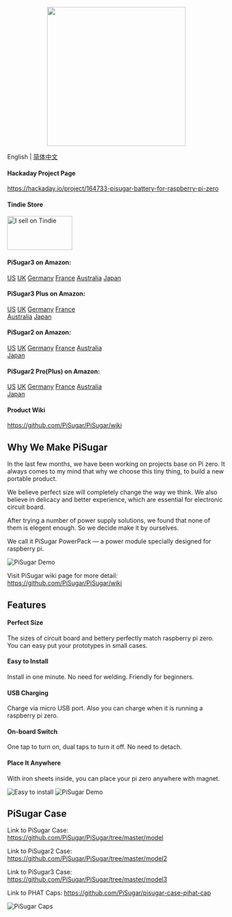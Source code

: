 <p align="center">
  <img width="320" src="https://raw.githubusercontent.com/JdaieLin/PiSugar/master/logo.jpg">
</p>

English | [简体中文](./README.zh-CN.md)

#### Hackaday Project Page

https://hackaday.io/project/164733-pisugar-battery-for-raspberry-pi-zero

#### Tindie Store

<a href="https://www.tindie.com/stores/pisugar/?ref=offsite_badges&utm_source=sellers_Pisugar&utm_medium=badges&utm_campaign=badge_medium"><img src="https://d2ss6ovg47m0r5.cloudfront.net/badges/tindie-mediums.png" alt="I sell on Tindie" width="150" height="78"></a>

#### PiSugar3 on Amazon:
<a href="https://www.amazon.com/dp/B09MJ8SCGD?ref=github" target="_blank">US</a> 
<a href="https://www.amazon.co.uk/dp/B09QS12N1W" target="_blank">UK</a> 
<a href="https://www.amazon.de/dp/B09QS12N1W" target="_blank">Germany</a> 
<a href="https://www.amazon.fr/dp/B09QS12N1W?ref=myi_title_dp" target="_blank">France</a> 
<a href="https://www.amazon.com.au/dp/B0CXX7X9X7" target="_blank">Australia</a> 
<a href="http://www.amazon.co.jp/dp/B09QRQPWYC?ref=myi_title_dp" target="_blank">Japan</a> 

#### PiSugar3 Plus on Amazon:
<a href="https://www.amazon.com/dp/B09MJ876FW?ref=myi_title_dp" target="_blank">US</a> 
<a href="https://www.amazon.co.uk/dp/B09QRS666Y" target="_blank">UK</a> 
<a href="https://www.amazon.de/dp/B09QRS666Y" target="_blank">Germany</a> 
<a href="https://www.amazon.fr/dp/B09QRS666Y?ref=myi_title_dp" target="_blank">France</a>  
<a href="https://www.amazon.com.au/dp/B09QRS666Y?ref=myi_title_dp" target="_blank">Australia</a> 
<a href="https://www.amazon.co.jp/dp/B09QRY2KNG?ref=myi_title_dp" target="_blank">Japan</a> 


#### PiSugar2 on Amazon:
<a href="https://www.amazon.com/dp/B08D678XPR" target="_blank">US</a> 
<a href="https://www.amazon.co.uk/dp/B08D678XPR" target="_blank">UK</a> 
<a href="https://www.amazon.de/dp/B08D678XPR" target="_blank">Germany</a> 
<a href="https://www.amazon.fr/dp/B08D678XPR" target="_blank">France</a>
<a href="https://www.amazon.com.au/dp/B08D678XPR?ref=myi_title_dp" target="_blank">Australia</a>  
<a href="https://www.amazon.co.jp/dp/B08D678XPR" target="_blank">Japan</a>

#### PiSugar2 Pro(Plus) on Amazon:
<a href="https://www.amazon.com/dp/B08D8PPCKN" target="_blank">US</a> 
<a href="https://www.amazon.co.uk/dp/B08D8PPCKN" target="_blank">UK</a> 
<a href="https://www.amazon.de/dp/B08D8PPCKN" target="_blank">Germany</a> 
<a href="https://www.amazon.fr/dp/B08D8PPCKN" target="_blank">France</a> 
<a href="https://www.amazon.com.au/dp/B08D8PPCKN?ref=myi_title_dp" target="_blank">Australia</a>  
<a href="https://www.amazon.co.jp/dp/B08D8PPCKN" target="_blank">Japan</a> 

#### Product Wiki

https://github.com/PiSugar/PiSugar/wiki

## Why We Make PiSugar

In the last few months, we have been working on projects base on Pi zero. It always comes to my mind that why we choose this tiny thing, to build a new portable product.

We believe perfect size will completely change the way we think.
We also believe in delicacy and better experience, which are essential for electronic circuit board.

After trying a number of power supply solutions, we found that none of them is elegent enough.
So we decide make it by ourselves. 

We call it PiSugar PowerPack — a power module specially designed for raspberry pi.

![PiSugar Demo](https://raw.githubusercontent.com/JdaieLin/PiSugar/master/demo.gif)

Visit PiSugar wiki page for more detail: https://github.com/PiSugar/PiSugar/wiki

## Features

#### Perfect Size
The sizes of circuit board and bettery perfectly match raspberry pi zero. You can easy put your prototypes in small cases.

#### Easy to Install
Install in one minute. No need for welding. Friendly for beginners.

#### USB Charging
Charge via micro USB port. Also you can charge when it is running a raspberry pi zero.

#### On-board Switch
One tap to turn on, dual taps to turn it off. No need to detach.

#### Place It Anywhere
With iron sheets inside, you can place your pi zero anywhere with magnet.

![Easy to install](https://raw.githubusercontent.com/JdaieLin/PiSugar/master/installation.gif)
![PiSugar Demo](https://raw.githubusercontent.com/JdaieLin/PiSugar/master/demo2.png)


## PiSugar Case

Link to PiSugar Case: https://github.com/PiSugar/PiSugar/tree/master/model

Link to PiSugar2 Case: https://github.com/PiSugar/PiSugar/tree/master/model2

Link to PiSugar3 Case: https://github.com/PiSugar/PiSugar/tree/master/model3

Link to PHAT Caps: https://github.com/PiSugar/pisugar-case-pihat-cap

![PiSugar Caps](https://github.com/PiSugar/pisugar-case-pihat-cap/blob/master/gallery_w.jpg?raw=true)

